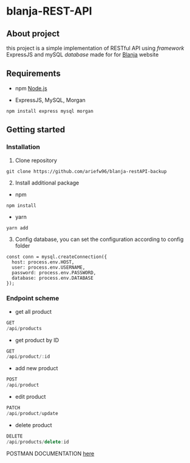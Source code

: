 # blanja-REST-API
## About project

this project is a simple implementation of RESTful API using *framework* ExpressJS and mySQL *database* made for for [Blanja](blanja-proto.netlify.app) website

## Requirements

- npm [Node.js](https://nodejs.org/en/download/)
  

- ExpressJS,  MySQL, Morgan
  

```
npm install express mysql morgan
```

## Getting started

### Installation

1. Clone repository
  
  ```
  git clone https://github.com/ariefw96/blanja-restAPI-backup
  ```
  
2. Install additional package
  
  - npm
    
  
  ```
  npm install
  ```
  
  - yarn
    
  
  ```
  yarn add
  ```
  
3. Config database, you can set the configuration according to config folder
  
  ```
  const conn = mysql.createConnection({
    host: process.env.HOST,
    user: process.env.USERNAME,
    password: process.env.PASSWORD,
    database: process.env.DATABASE
  });
  ```
  

### Endpoint scheme <STILL UPDATED>

- get all product

```js
GET
/api/products
```

- get product by ID

```js
GET
/api/product/:id
```

- add new product

```js
POST
/api/product
```

- edit product

```js
PATCH
/api/product/update
```

- delete product

```js
DELETE
/api/products/delete:id
```

POSTMAN DOCUMENTATION 
[here](https://documenter.getpostman.com/view/13530339/TVmS9G4V)
